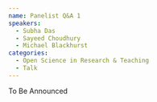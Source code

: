 ```yaml
---
name: Panelist Q&A 1
speakers:
  - Subha Das
  - Sayeed Choudhury
  - Michael Blackhurst
categories:
  - Open Science in Research & Teaching
  - Talk
---
```


To Be Announced
